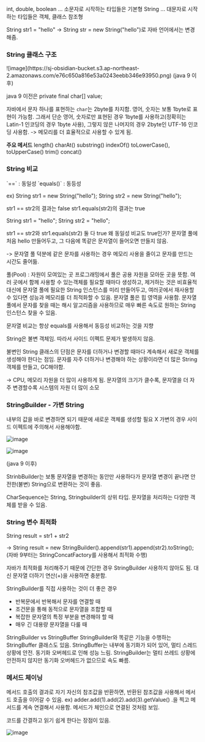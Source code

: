 int, double, boolean ... 소문자로 시작하는 타입들은 기본형
String ... 대문자로 시작하는 타입들은 객체, 클래스 참조형

String str1 = "hello"
-> String str = new String("hello")로 자바 언어에서는 변경해줌.

<h3> String 클래스 구조 </h3>
![image](https://sj-obsidian-bucket.s3.ap-northeast-2.amazonaws.com/e76c650a816e53a0243eebb346e93950.png)
(java 9 이후)

java 9 이전은 private final char[] value;

자바에서 문자 하나를 표현하는 `char`는 2byte를 차지함.
영어, 숫자는 보통 1byte로 표현이 가능함.
그래서 단순 영어, 숫자로만 표현된 경우 1byte를 사용하고(정확히는 Latin-1 인코딩의 경우 1byte 사용), 그렇지 않은 나머지의 경우 2byte인 UTF-16 인코딩 사용함.
-> 메모리를 더 효율적으로 사용할 수 있게 됨.

**주요 메서드**
length()
charAt()
substring()
indexOf()
toLowerCase(), toUpperCase()
trim()
concat()

<h3>String 비교 </h3>
`==` : 동일성
`equals()` : 동등성

ex)
String str1 = new String("hello");
String str2 = new String("hello");

str1 == str2의 결과는 false
str1.equals(str2)의 결과는 true

String str1 = "hello";
String str2 = "hello";

str1 == str2와 str1.equals(str2) 둘 다 true
왜 동일성 비교도 true인가? 문자열 풀에 처음 hello 만들어두고, 그 다음에 똑같은 문자열이 들어오면 만들지 않음.

-> 문자열 풀 덕분에 같은 문자를 사용하는 경우 메모리 사용을 줄이고 문자를 만드는 시간도 줄어듦.

풀(Pool) : 자원이 모여있는 곳
프로그래밍에서 풀은 공용 자원을 모아둔 곳을 뜻함.
여러 곳에서 함께 사용할 수 있는객체를 필요할 때마다 생성하고, 제거하는 것은 비효율적
대신에 문자열 풀에 필요한 String 인스턴스를 미리 만들어두고, 여러곳에서 재사용할 수 있다면 성능과 메모리를 더 최적화할 수 있음.
문자열 풀은 힙 영역을 사용함. 문자열 풀에서 문자를 찾을 때는 해시 알고리즘을 사용하므로 매우 빠른 속도로 원하는 String 인스턴스 찾을 수 있음.


문자열 비교는 항상 equals를 사용해서 동등성 비교하는 것을 지향

String은 불변 객체임. 따라서 사이드 이펙트 문제가 발생하지 않음.

불변인 String 클래스의 단점은 문자를 더하거나 변경할 때마다 계속해서 새로운 객체를 생성해야 한다는 점임.
문자를 자주 더하거나 변경해야 하는 상황이라면 더 많은 String 객체를 만들고, GC해야함.

-> CPU, 메모리 자원을 더 많이 사용하게 됨.
문자열의 크기가 클수록, 문자열을 더 자주 변경할수록 시스템의 자원 더 많이 소모

<h3> StringBuilder - 가변 String </h3>
내부의 값을 바로 변경하면 되기 때문에 새로운 객체를 생성할 필요 X
가변의 경우 사이드 이펙트에 주의해서 사용해야함.

![image](https://sj-obsidian-bucket.s3.ap-northeast-2.amazonaws.com/cb6fd45d8894d0fa352d28098beaac7b.png)

![image](https://sj-obsidian-bucket.s3.ap-northeast-2.amazonaws.com/aa8f4ccb8d544e112546d542cf07f429.png)

(java 9 이후)

StrinbBuilder는 보통 문자열을 변경하는 동안만 사용하다가 문자열 변경이 끝나면 안전한(불변) String으로 변환하는 것이 좋음.

CharSequence는 String, Stringbuilder의 상위 타입. 문자열을 처리하는 다양한 객체를 받을 수 있음.
<h3> String 변수 최적화 </h3>
String result = str1 + str2

-> String result = new StringBuilder().append(str1).append(str2).toString();
(자바 9부터는 StringConcatFactory를 사용해서 최적화 수행)

자바가 최적화를 처리해주기 때문에 간단한 경우 StringBuilder 사용하지 않아도 됨.
대신 문자열 더하기 연산(+)을 사용하면 충분함.



StringBuilder를 직접 사용하는 것이 더 좋은 경우
- 반복문에서 반복해서 문자를 연결할 때
- 조건문을 통해 동적으로 문자열을 조합할 때
- 복잡한 문자열의 특정 부분을 변경해야 할 때
- 매우 긴 대용량 문자열을 다룰 때

StringBuilder vs StringBuffer
StringBuilder와 똑같은 기능을 수행하는 StringBuffer 클래스도 있음.
StringBuffer는 내부에 동기화가 되어 있어, 멀티 스레드 상황에 안전. 동기화 오버헤드로 인해 성능 느림.
StringBuilder는 멀티 쓰레드 상황에 안전하지 않지만 동기화 오버헤드가 없으므로 속도 빠름.


<h3> 메서드 체이닝 </h3>
메서드 호출의 결과로 자기 자신의 참조값을 반환하면, 반환된 참조값을 사용해서 메서드 호출을 이어갈 수 있음. 
ex) adder.add(1).add(2).add(3).getValue()
.을 찍고 메서드를 계속 연결해서 사용함. 메서드가 체인으로 연결된 것처럼 보임.

코드를 간결하고 읽기 쉽게 한다는 장점이 있음.

![image](https://sj-obsidian-bucket.s3.ap-northeast-2.amazonaws.com/706096512c25e5dd3d307ea15d8ecffc.png)
